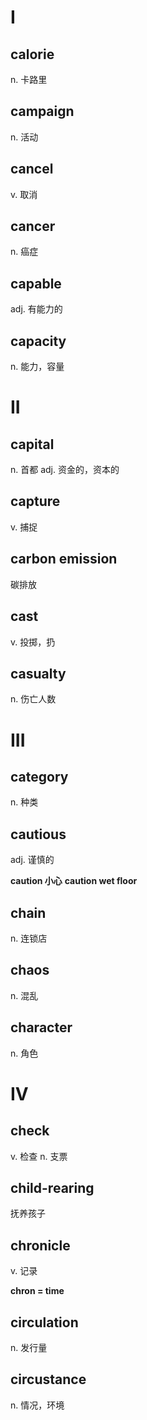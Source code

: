 # I

## calorie

n. 卡路里

## campaign

n. 活动

## cancel

v. 取消

## cancer

n. 癌症

## capable

adj. 有能力的

## capacity

n. 能力，容量

# II

## capital

n. 首都
adj. 资金的，资本的

## capture

v. 捕捉

## carbon emission

碳排放

## cast

v. 投掷，扔

## casualty

n. 伤亡人数

# III

## category

n. 种类

## cautious

adj. 谨慎的

**caution 小心**
**caution wet floor**

## chain

n. 连锁店

## chaos

n. 混乱

## character

n. 角色

# IV

## check

v. 检查
n. 支票

## child-rearing

抚养孩子

## chronicle

v. 记录

**chron = time**

## circulation

n. 发行量

## circustance

n. 情况，环境











































